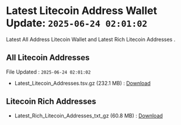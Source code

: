 # Latest Litecoin Address Wallet Update: `2025-06-24 02:01:02`

Latest All Address Litecoin Wallet and Latest Rich Litecoin Addresses .

## All Litecoin Addresses

File Updated : `2025-06-24 02:01:02`

- Latest_Litecoin_Addresses.tsv.gz (232.1 MB) : [Download](https://github.com/Pymmdrza/Rich-Address-Wallet/releases/tag/Litecoin)

## Litecoin Rich Addresses

- Latest_Rich_Litecoin_Addresses_txt_gz (60.8 MB) : [Download](https://github.com/Pymmdrza/Rich-Address-Wallet/releases/tag/Litecoin)
